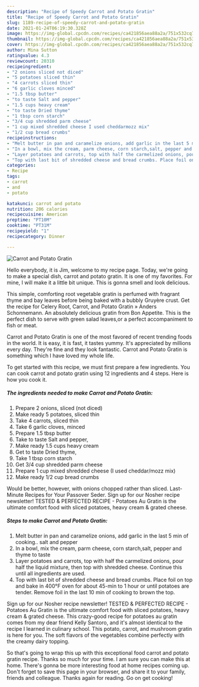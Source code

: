 ```yaml
---
description: "Recipe of Speedy Carrot and Potato Gratin"
title: "Recipe of Speedy Carrot and Potato Gratin"
slug: 1189-recipe-of-speedy-carrot-and-potato-gratin
date: 2021-01-24T06:19:30.328Z
image: https://img-global.cpcdn.com/recipes/ca421856aea88a2a/751x532cq70/carrot-and-potato-gratin-recipe-main-photo.jpg
thumbnail: https://img-global.cpcdn.com/recipes/ca421856aea88a2a/751x532cq70/carrot-and-potato-gratin-recipe-main-photo.jpg
cover: https://img-global.cpcdn.com/recipes/ca421856aea88a2a/751x532cq70/carrot-and-potato-gratin-recipe-main-photo.jpg
author: Mina Sutton
ratingvalue: 4.3
reviewcount: 20310
recipeingredient:
- "2 onions sliced not diced"
- "5 potatoes sliced thin"
- "4 carrots sliced thin"
- "6 garlic cloves minced"
- "1.5 tbsp butter"
- "to taste Salt and pepper"
- "1.5 cups heavy cream"
- "to taste Dried thyme"
- "1 tbsp corn starch"
- "3/4 cup shredded parm cheese"
- "1 cup mixed shredded cheese I used cheddarmozz mix"
- "1/2 cup bread crumbs"
recipeinstructions:
- "Melt butter in pan and caramelize onions, add garlic in the last 5 min of cooking.. salt and pepper"
- "In a bowl, mix the cream, parm cheese, corn starch,salt, pepper and thyme to taste"
- "Layer potatoes and carrots, top with half the carmelized onions, pour half the liquid mixture, then top with shredded cheese. Continue this until all ingredients are used."
- "Top with last bit of shredded cheese and bread crumbs. Place foil on top and bake in 400°F oven for about 45-min to 1 hour or until potatoes are tender. Remove foil in the last 10 min of cooking to brown the top."
categories:
- Recipe
tags:
- carrot
- and
- potato

katakunci: carrot and potato 
nutrition: 206 calories
recipecuisine: American
preptime: "PT10M"
cooktime: "PT31M"
recipeyield: "1"
recipecategory: Dinner

---
```



![Carrot and Potato Gratin](https://img-global.cpcdn.com/recipes/ca421856aea88a2a/751x532cq70/carrot-and-potato-gratin-recipe-main-photo.jpg)

Hello everybody, it is Jim, welcome to my recipe page. Today, we're going to make a special dish, carrot and potato gratin. It is one of my favorites. For mine, I will make it a little bit unique. This is gonna smell and look delicious.

This simple, comforting root vegetable gratin is perfumed with fragrant thyme and bay leaves before being baked with a bubbly Gruyère crust. Get the recipe for Celery Root, Carrot, and Potato Gratin » Anders Schonnemann. An absolutely delicious gratin from Bon Appetite. This is the perfect dish to serve with green salad leaves,or a perfect accompaniment to fish or meat.

Carrot and Potato Gratin is one of the most favored of recent trending foods in the world. It is easy, it is fast, it tastes yummy. It's appreciated by millions every day. They're fine and they look fantastic. Carrot and Potato Gratin is something which I have loved my whole life.


To get started with this recipe, we must first prepare a few ingredients. You can cook carrot and potato gratin using 12 ingredients and 4 steps. Here is how you cook it.

<!--inarticleads1-->

##### The ingredients needed to make Carrot and Potato Gratin:

1. Prepare 2 onions, sliced (not diced)
1. Make ready 5 potatoes, sliced thin
1. Take 4 carrots, sliced thin
1. Take 6 garlic cloves, minced
1. Prepare 1.5 tbsp butter
1. Take to taste Salt and pepper,
1. Make ready 1.5 cups heavy cream
1. Get to taste Dried thyme,
1. Take 1 tbsp corn starch
1. Get 3/4 cup shredded parm cheese
1. Prepare 1 cup mixed shredded cheese (I used cheddar/mozz mix)
1. Make ready 1/2 cup bread crumbs


Would be better, however, with onions chopped rather than sliced. Last-Minute Recipes for Your Passover Seder. Sign up for our Nosher recipe newsletter! TESTED &amp; PERFECTED RECIPE - Potatoes Au Gratin is the ultimate comfort food with sliced potatoes, heavy cream &amp; grated cheese. 

<!--inarticleads2-->

##### Steps to make Carrot and Potato Gratin:

1. Melt butter in pan and caramelize onions, add garlic in the last 5 min of cooking.. salt and pepper
1. In a bowl, mix the cream, parm cheese, corn starch,salt, pepper and thyme to taste
1. Layer potatoes and carrots, top with half the carmelized onions, pour half the liquid mixture, then top with shredded cheese. Continue this until all ingredients are used.
1. Top with last bit of shredded cheese and bread crumbs. Place foil on top and bake in 400°F oven for about 45-min to 1 hour or until potatoes are tender. Remove foil in the last 10 min of cooking to brown the top.


Sign up for our Nosher recipe newsletter! TESTED &amp; PERFECTED RECIPE - Potatoes Au Gratin is the ultimate comfort food with sliced potatoes, heavy cream &amp; grated cheese. This crazy-good recipe for potatoes au gratin comes from my dear friend Kelly Santoro, and it&#39;s almost identical to the recipe I learned in culinary school. This potato, carrot, and mushroom gratin is here for you. The soft flavors of the vegetables combine perfectly with the creamy dairy topping. 

So that's going to wrap this up with this exceptional food carrot and potato gratin recipe. Thanks so much for your time. I am sure you can make this at home. There's gonna be more interesting food at home recipes coming up. Don't forget to save this page in your browser, and share it to your family, friends and colleague. Thanks again for reading. Go on get cooking!
